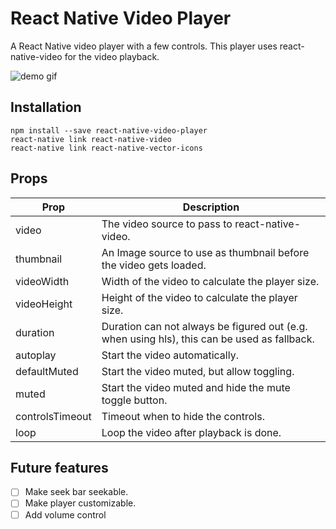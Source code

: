 # React Native Video Player

A React Native video player with a few controls. This player uses
react-native-video for the video playback.


![demo gif](https://github.com/cornedor/react-native-video-player/blob/master/demo.gif "Demo GIF")

## Installation

```
npm install --save react-native-video-player
react-native link react-native-video
react-native link react-native-vector-icons
```

## Props

| Prop            | Description                                                                                 |
|-----------------|---------------------------------------------------------------------------------------------|
| video           | The video source to pass to react-native-video.                                             |
| thumbnail       | An Image source to use as thumbnail before the video gets loaded.                           |
| videoWidth      | Width of the video to calculate the player size.                                            |
| videoHeight     | Height of the video to calculate the player size.                                           |
| duration        | Duration can not always be figured out (e.g. when using hls), this can be used as fallback. |
| autoplay        | Start the video automatically.                                                              |
| defaultMuted    | Start the video muted, but allow toggling.                                                  |
| muted           | Start the video muted and hide the mute toggle button.                                      |
| controlsTimeout | Timeout when to hide the controls.                                                          |
| loop            | Loop the video after playback is done.                                                      |

## Future features

- [ ] Make seek bar seekable.
- [ ] Make player customizable.
- [ ] Add volume control

